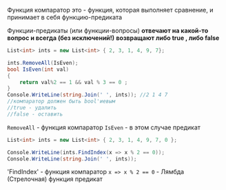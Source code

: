 Функция компаратор это - функция, которая выполняет сравнение, и принимает в себя функцию-предиката

Функции-предикаты (или функции-вопросы) **отвечают на какой-то вопрос и всегда (без исключений!)** **возвращают либо true , либо false**

```cs
List<int> ints = new List<int> { 2, 3, 1, 4, 9, 7};

ints.RemoveAll(IsEven);
bool IsEven(int val)
{
    return val%2 == 1 && val % 3 == 0 ;
}
Console.WriteLine(string.Join(' ', ints)); //2 1 4 7
//компаратор должен быть bool'иевым
//true - удалить
//false - оставить
```

`RemoveAll` - функция компаратор
`IsEven` - в этом случае предикат

```cs
List<int> ints = new List<int> { 2, 3, 1, 4, 9, 7, 0 };

Console.WriteLine(ints.FindIndex(x => x % 2 == 0));
Console.WriteLine(string.Join(' ', ints));
```

'FindIndex' - функция компаратор
`x => x % 2 == 0` - Лямбда (Стрелочная) функция предикат
